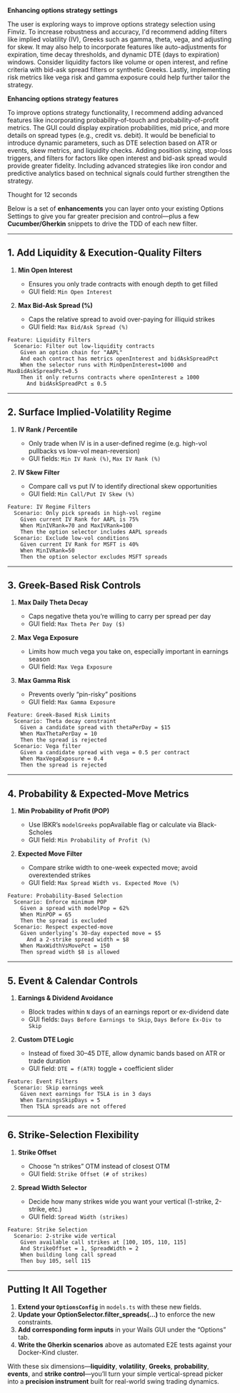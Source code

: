 **Enhancing options strategy settings**

The user is exploring ways to improve options strategy selection using Finviz. To increase robustness and accuracy, I'd recommend adding filters like implied volatility (IV), Greeks such as gamma, theta, vega, and adjusting for skew. It may also help to incorporate features like auto-adjustments for expiration, time decay thresholds, and dynamic DTE (days to expiration) windows. Consider liquidity factors like volume or open interest, and refine criteria with bid-ask spread filters or synthetic Greeks. Lastly, implementing risk metrics like vega risk and gamma exposure could help further tailor the strategy.

**Enhancing options strategy features**

To improve options strategy functionality, I recommend adding advanced features like incorporating probability-of-touch and probability-of-profit metrics. The GUI could display expiration probabilities, mid price, and more details on spread types (e.g., credit vs. debit). It would be beneficial to introduce dynamic parameters, such as DTE selection based on ATR or events, skew metrics, and liquidity checks. Adding position sizing, stop-loss triggers, and filters for factors like open interest and bid-ask spread would provide greater fidelity. Including advanced strategies like iron condor and predictive analytics based on technical signals could further strengthen the strategy.


Thought for 12 seconds


Below is a set of **enhancements** you can layer onto your existing Options Settings to give you far greater precision and control—plus a few **Cucumber/Gherkin** snippets to drive the TDD of each new filter.

---

## 1. Add Liquidity & Execution-Quality Filters

1. **Min Open Interest**

   * Ensures you only trade contracts with enough depth to get filled
   * GUI field: `Min Open Interest`
2. **Max Bid-Ask Spread (%)**

   * Caps the relative spread to avoid over-paying for illiquid strikes
   * GUI field: `Max Bid/Ask Spread (%)`

```gherkin
Feature: Liquidity Filters
  Scenario: Filter out low-liquidity contracts
    Given an option chain for "AAPL"
    And each contract has metrics openInterest and bidAskSpreadPct
    When the selector runs with MinOpenInterest=1000 and MaxBidAskSpreadPct=0.5
    Then it only returns contracts where openInterest ≥ 1000
      And bidAskSpreadPct ≤ 0.5
```

---

## 2. Surface Implied-Volatility Regime

1. **IV Rank / Percentile**

   * Only trade when IV is in a user-defined regime (e.g. high-vol pullbacks vs low-vol mean-reversion)
   * GUI fields: `Min IV Rank (%)`, `Max IV Rank (%)`
2. **IV Skew Filter**

   * Compare call vs put IV to identify directional skew opportunities
   * GUI field: `Min Call/Put IV Skew (%)`

```gherkin
Feature: IV Regime Filters
  Scenario: Only pick spreads in high-vol regime
    Given current IV Rank for AAPL is 75%
    When MinIVRank=70 and MaxIVRank=100
    Then the option selector includes AAPL spreads
  Scenario: Exclude low-vol conditions
    Given current IV Rank for MSFT is 40%
    When MinIVRank=50
    Then the option selector excludes MSFT spreads
```

---

## 3. Greek-Based Risk Controls

1. **Max Daily Theta Decay**

   * Caps negative theta you’re willing to carry per spread per day
   * GUI field: `Max Theta Per Day ($)`
2. **Max Vega Exposure**

   * Limits how much vega you take on, especially important in earnings season
   * GUI field: `Max Vega Exposure`
3. **Max Gamma Risk**

   * Prevents overly “pin-risky” positions
   * GUI field: `Max Gamma Exposure`

```gherkin
Feature: Greek-Based Risk Limits
  Scenario: Theta decay constraint
    Given a candidate spread with thetaPerDay = $15
    When MaxThetaPerDay = 10
    Then the spread is rejected
  Scenario: Vega filter
    Given a candidate spread with vega = 0.5 per contract
    When MaxVegaExposure = 0.4
    Then the spread is rejected
```

---

## 4. Probability & Expected-Move Metrics

1. **Min Probability of Profit (POP)**

   * Use IBKR’s `modelGreeks` popAvailable flag or calculate via Black-Scholes
   * GUI field: `Min Probability of Profit (%)`
2. **Expected Move Filter**

   * Compare strike width to one-week expected move; avoid overextended strikes
   * GUI field: `Max Spread Width vs. Expected Move (%)`

```gherkin
Feature: Probability-Based Selection
  Scenario: Enforce minimum POP
    Given a spread with modelPop = 62%
    When MinPOP = 65
    Then the spread is excluded
  Scenario: Respect expected-move
    Given underlying’s 30-day expected move = $5
      And a 2-strike spread width = $8
    When MaxWidthVsMovePct = 150
    Then spread width $8 is allowed
```

---

## 5. Event & Calendar Controls

1. **Earnings & Dividend Avoidance**

   * Block trades within `N` days of an earnings report or ex-dividend date
   * GUI fields: `Days Before Earnings to Skip`, `Days Before Ex-Div to Skip`
2. **Custom DTE Logic**

   * Instead of fixed 30–45 DTE, allow dynamic bands based on ATR or trade duration
   * GUI field: `DTE = f(ATR)` toggle + coefficient slider

```gherkin
Feature: Event Filters
  Scenario: Skip earnings week
    Given next earnings for TSLA is in 3 days
    When EarningsSkipDays = 5
    Then TSLA spreads are not offered
```

---

## 6. Strike-Selection Flexibility

1. **Strike Offset**

   * Choose “n strikes” OTM instead of closest OTM
   * GUI field: `Strike Offset (# of strikes)`
2. **Spread Width Selector**

   * Decide how many strikes wide you want your vertical (1-strike, 2-strike, etc.)
   * GUI field: `Spread Width (strikes)`

```gherkin
Feature: Strike Selection
  Scenario: 2-strike wide vertical
    Given available call strikes at [100, 105, 110, 115]
    And StrikeOffset = 1, SpreadWidth = 2
    When building long call spread
    Then buy 105, sell 115
```

---

## Putting It All Together

1. **Extend your `OptionsConfig`** in `models.ts` with these new fields.
2. **Update your OptionSelector.filter\_spreads(…)** to enforce the new constraints.
3. **Add corresponding form inputs** in your Wails GUI under the “Options” tab.
4. **Write the Gherkin scenarios** above as automated E2E tests against your Docker-Kind cluster.

With these six dimensions—**liquidity**, **volatility**, **Greeks**, **probability**, **events**, and **strike control**—you’ll turn your simple vertical-spread picker into a **precision instrument** built for real-world swing trading dynamics.

